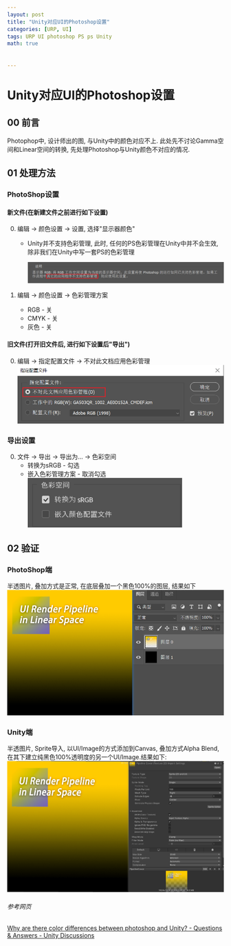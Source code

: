 ```yaml
---
layout: post
title: "Unity对应UI的Photoshop设置"
categories: [URP, UI]
tags: URP UI photoshop PS ps Unity
math: true


---
```


# Unity对应UI的Photoshop设置

## 00 前言

Photophop中, 设计师出的图, 与Unity中的颜色对应不上. 此处先不讨论Gamma空间和Linear空间的转换, 先处理Photoshop与Unity颜色不对应的情况.

## 01 处理方法

### PhotoShop设置

#### 新文件(在新建文件之前进行如下设置)

0. 编辑 -> 颜色设置 -> 设置, 选择"显示器颜色"

   - Unity并不支持色彩管理, 此时, 任何的PS色彩管理在Unity中并不会生效, 除非我们在Unity中写一套PS的色彩管理

     ![image-20240515120616266](/assets/image/image-20240515120616266.png)

1. 编辑 -> 颜色设置 -> 色彩管理方案

   - RGB - 关
   - CMYK - 关
   - 灰色 - 关

#### 旧文件(打开旧文件后, 进行如下设置后"导出")

0. 编辑 -> 指定配置文件 -> 不对此文档应用色彩管理
   <img src="/assets/image/image-20240515121244164.png" alt="image-20240515121244164" style="zoom:80%;" />

### 导出设置

0. 文件 -> 导出 -> 导出为... -> 色彩空间
   - 转换为sRGB - 勾选
   - 嵌入色彩管理方案 - 取消勾选
     <img src="/assets/image/image-20240515121646827.png" alt="image-20240515121646827" style="zoom:80%;" />

## 02 验证

### PhotoShop端

半透图片, 叠加方式是正常, 在底层叠加一个黑色100%的图层, 结果如下
![image-20240515122207494](/assets/image/image-20240515122207494.png)

### Unity端

半透图片, Sprite导入, 以UI/Image的方式添加到Canvas, 叠加方式Alpha Blend, 在其下建立纯黑色100%透明度的另一个UI/Image.结果如下:
![image-20240515122713145](/assets/image/image-20240515122713145.png)

###### 参考网页

[Why are there color differences between photoshop and Unity? - Questions & Answers - Unity Discussions](https://discussions.unity.com/t/why-are-there-color-differences-between-photoshop-and-unity/128891/5)

